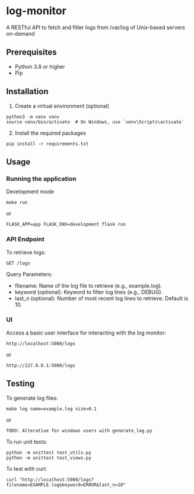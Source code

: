 # log-monitor
A RESTful API to fetch and filter logs from /var/log of Unix-based servers on-demand

## Prerequisites
- Python 3.8 or higher
- Pip

## Installation
1. Create a virtual environment (optional)
```
python3 -m venv venv
source venv/bin/activate  # On Windows, use `venv\Scripts\activate`
```
2. Install the required packages
```
pip install -r requirements.txt
```

## Usage
### Running the application
Development mode
```
make run
```
or
```
FLASK_APP=app FLASK_ENV=development flask run
```
### API Endpoint
To retrieve logs:

`GET /logs`

Query Parameters:

- filename: Name of the log file to retrieve (e.g., example.log).
- keyword (optional): Keyword to filter log lines (e.g., DEBUG).
- last_n (optional): Number of most recent log lines to retrieve. Default is 10.

### UI
Access a basic user interface for interacting with the log monitor:
```
http://localhost:5000/logs
```
or
```
http://127.0.0.1:5000/logs
```

## Testing
To generate log files:
```
make log name=example.log size=0.1
```
or
```
TODO: Alterative for windows users with generate_log.py
```

To run unit tests:
```
python -m unittest test_utils.py
python -m unittest test_views.py
```

To test with curl:
```
curl "http://localhost:5000/logs?filename=EXAMPLE.log&keyword=ERROR&last_n=10"
```
